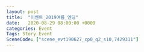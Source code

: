```yaml
---
layout: post
title:  "이벤트_2019여름_엔딩"
date:   2020-08-29 08:00:00 +0000
categories: Event
Tags: Story Event
SceneCode: ["scene_evt190627_cp0_q2_s10,7429311"]
---
```

